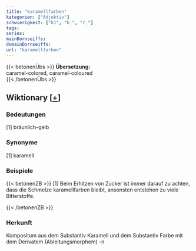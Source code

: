 ```yaml
---
title: "karamellfarben"
kategorien: ["Adjektiv"]
schwierigkeit: ["k1", "h_", "r_"]
tags:
series:
mainDornseiffs:
domainDornseiffs:
url: "karamellfarben"
---
```


{{< betonenÜbs >}}
**Übersetzung:**  
caramel-colored, caramel-coloured  
{{< /betonenÜbs >}}

## Wiktionary [[+](https://de.wiktionary.org/wiki/karamellfarben)]

### Bedeutungen
[1] bräunlich-gelb  

### Synonyme
[1] karamell  

### Beispiele
{{< betonenZB >}}
[1] Beim Erhitzen von Zucker ist immer darauf zu achten, dass die Schmelze karamellfarben bleibt, ansonsten entstehen zu viele Bitterstoffe.  

{{< /betonenZB >}}
### Herkunft
Kompositum aus dem Substantiv Karamell und dem Substantiv Farbe mit dem Derivatem (Ableitungsmorphem) -n  


